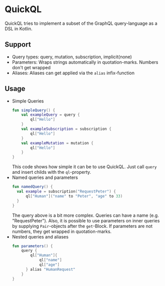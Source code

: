 # QuickQL
QuickQL tries to implement a subset of the GraphQL query-language as a DSL in Kotlin.

## Support
- Query types: query, mutation, subscription, implicit(none)
- Parameters: Wraps strings automatically in quotation-marks. Numbers don't get wrapped
- Aliases: Aliases can get applied via the ``alias`` infix-function

## Usage
- Simple Queries
    ````kotlin
    fun simpleQuery() {
        val exampleQuery = query {
            ql["Hello"]
        }
        val exampleSubscription = subscription {
            ql["Hello"]
        }
        val exampleMutation = mutation {
            ql["Hello"]
        }
    }
    ````
    This code shows how simple it can be to use QuickQL. Just call ``query`` and insert childs with the ``ql``-property.
- Named queries and parameters
    ````kotlin
    fun namedQuery() {
      val example = subscription("RequestPeter") {
          ql["Human"]("name" to "Peter", "age" to 33)
      }
    }
    ````
    The query above is a bit more complex. Queries can have a name (e.g. "RequestPeter").
    Also, it is possible to use parameters on inner queries by supplying ``Pair``-objects after the ``get``-Block.
    If parameters are not numbers, they get wrapped in quotation-marks.
- Nested queries and aliases
    ````kotlin
    fun parameters() {
        query {
            ql["Human"]{
                ql["name"]
                ql["age"]
          } alias "HumanRequest"
        }
    }
    ````
